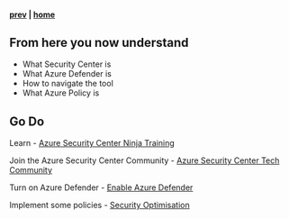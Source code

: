 #### [prev](./pre-requisites.md) | [home](./welcome.md) 

## From here you now understand

* What Security Center is
* What Azure Defender is
* How to navigate the tool
* What Azure Policy is

## Go Do

Learn - [Azure Security Center Ninja Training](https://techcommunity.microsoft.com/t5/azure-security-center/become-an-azure-security-center-ninja/ba-p/1608761)

Join the Azure Security Center Community - [Azure Security Center Tech Community](https://aka.ms/asccommunity)

Turn on Azure Defender - [Enable Azure Defender](https://docs.microsoft.com/en-us/azure/security-center/enable-azure-defender)

Implement some policies - [Security Optimisation](https://github.com/joanabmartins/SecurityOptimization)
